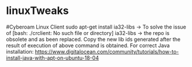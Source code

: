 # linuxTweaks

#Cyberoam Linux Client
sudo apt-get install ia32-libs -> To solve the issue of [bash: ./crclient: No such file or directory] 
ia32-libs -> the repo is obsolete and as been replaced. Copy the new lib ids generated after the result of execution of above command is obtained.
For correct Java installation: https://www.digitalocean.com/community/tutorials/how-to-install-java-with-apt-on-ubuntu-18-04
